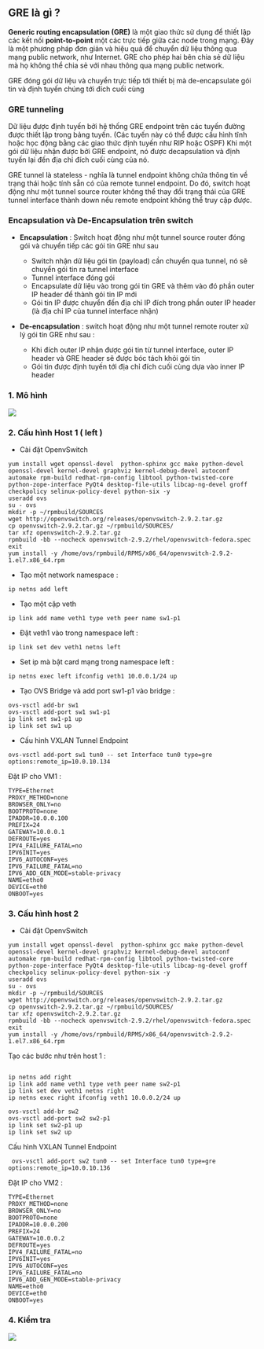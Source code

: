 ## GRE là gì ?

**Generic routing encapsulation (GRE)** là một giao thức sử dụng để thiết lập các kết nối **point-to-point** một các trực tiếp giữa các node trong mạng. Đây là một phương pháp đơn giản và hiệu quả để chuyển dữ liệu thông qua mạng public network, như Internet. GRE cho phép hai bên chia sẻ dữ liệu mà họ không thể chia sẻ với nhau thông qua mạng public network.

GRE đóng gói dữ liệu và chuyển trực tiếp tới thiết bị mà de-encapsulate gói tin và định tuyến chúng tới đích cuối cùng

### GRE tunneling

Dữ liệu được định tuyến bởi hệ thống GRE endpoint trên các tuyến đường được thiết lập trong bảng tuyến. (Các tuyến này có thể được cấu hình tĩnh hoặc học động bằng các giao thức định tuyến như RIP hoặc OSPF) Khi một gói dữ liệu nhận được bởi GRE endpoint, nó được decapsulation và định tuyến lại đến địa chỉ đích cuối cùng của nó.

GRE tunnel là stateless - nghĩa là tunnel endpoint không chứa thông tin về trạng thái hoặc tính sẵn có của remote tunnel endpoint. Do đó, switch hoạt động như một tunnel source router không thể thay đổi trạng thái của GRE tunnel interface thành down nếu remote endpoint không thể truy cập được.

### Encapsulation và De-Encapsulation trên switch

- **Encapsulation** : Switch hoạt động như một tunnel source router đóng gói và chuyển tiếp các gói tin GRE như sau

  - Switch nhận dữ liệu gói tin (payload) cần chuyển qua tunnel, nó sẽ chuyển gói tin ra tunnel interface
  - Tunnel interface đóng gói
  - Encapsulate dữ liệu vào trong gói tin GRE và thêm vào đó phần outer IP header để thành gói tin IP mới
  - Gói tin IP được chuyển đến địa chỉ IP đích trong phần outer IP header (là địa chỉ IP của tunnel interface nhận)
- **De-encapsulation** : switch hoạt động như một tunnel remote router xử lý gói tin GRE như sau :
  - Khi đích outer IP nhận được gói tin từ tunnel interface, outer IP header và GRE header sẽ được bóc tách khỏi gói tin
  - Gói tin được định tuyến tới địa chỉ đích cuối cùng dựa vào inner IP header

### 1. Mô hình 

<img src="https://github.com/vjnkvt/Images/blob/master/mohinhlabvxlan.png">

### 2. Cấu hình Host 1 ( left )

- Cài đặt OpenvSwitch

```
yum install wget openssl-devel  python-sphinx gcc make python-devel openssl-devel kernel-devel graphviz kernel-debug-devel autoconf automake rpm-build redhat-rpm-config libtool python-twisted-core python-zope-interface PyQt4 desktop-file-utils libcap-ng-devel groff checkpolicy selinux-policy-devel python-six -y 
useradd ovs
su - ovs
mkdir -p ~/rpmbuild/SOURCES
wget http://openvswitch.org/releases/openvswitch-2.9.2.tar.gz
cp openvswitch-2.9.2.tar.gz ~/rpmbuild/SOURCES/
tar xfz openvswitch-2.9.2.tar.gz
rpmbuild -bb --nocheck openvswitch-2.9.2/rhel/openvswitch-fedora.spec
exit
yum install -y /home/ovs/rpmbuild/RPMS/x86_64/openvswitch-2.9.2-1.el7.x86_64.rpm
```

- Tạo một network namespace :

``ip netns add left``

- Tạo một cặp veth

``ip link add name veth1 type veth peer name sw1-p1``

- Đặt veth1 vào trong namespace left :

``ip link set dev veth1 netns left``

- Set ip mà bật card mạng trong namespace left :

``ip netns exec left ifconfig veth1 10.0.0.1/24 up``

- Tạo OVS Bridge và add port sw1-p1 vào bridge :

```
ovs-vsctl add-br sw1
ovs-vsctl add-port sw1 sw1-p1
ip link set sw1-p1 up
ip link set sw1 up
```

- Cấu hình VXLAN Tunnel Endpoint

``ovs-vsctl add-port sw1 tun0 -- set Interface tun0 type=gre options:remote_ip=10.0.10.134``

Đặt IP cho VM1 : 

```
TYPE=Ethernet
PROXY_METHOD=none
BROWSER_ONLY=no
BOOTPROTO=none
IPADDR=10.0.0.100
PREFIX=24
GATEWAY=10.0.0.1
DEFROUTE=yes
IPV4_FAILURE_FATAL=no
IPV6INIT=yes
IPV6_AUTOCONF=yes
IPV6_FAILURE_FATAL=no
IPV6_ADD_GEN_MODE=stable-privacy
NAME=etho0
DEVICE=eth0
ONBOOT=yes
```

### 3. Cấu hình host 2 

- Cài đặt OpenvSwitch

```
yum install wget openssl-devel  python-sphinx gcc make python-devel openssl-devel kernel-devel graphviz kernel-debug-devel autoconf automake rpm-build redhat-rpm-config libtool python-twisted-core python-zope-interface PyQt4 desktop-file-utils libcap-ng-devel groff checkpolicy selinux-policy-devel python-six -y 
useradd ovs
su - ovs
mkdir -p ~/rpmbuild/SOURCES
wget http://openvswitch.org/releases/openvswitch-2.9.2.tar.gz
cp openvswitch-2.9.2.tar.gz ~/rpmbuild/SOURCES/
tar xfz openvswitch-2.9.2.tar.gz
rpmbuild -bb --nocheck openvswitch-2.9.2/rhel/openvswitch-fedora.spec
exit
yum install -y /home/ovs/rpmbuild/RPMS/x86_64/openvswitch-2.9.2-1.el7.x86_64.rpm
```

Tạo các bước như trên host 1 :

```

ip netns add right
ip link add name veth1 type veth peer name sw2-p1
ip link set dev veth1 netns right
ip netns exec right ifconfig veth1 10.0.0.2/24 up

ovs-vsctl add-br sw2
ovs-vsctl add-port sw2 sw2-p1
ip link set sw2-p1 up
ip link set sw2 up
```

Cấu hình  VXLAN Tunnel Endpoint

`` ovs-vsctl add-port sw2 tun0 -- set Interface tun0 type=gre options:remote_ip=10.0.10.136``

Đặt IP cho VM2 : 

```
TYPE=Ethernet
PROXY_METHOD=none
BROWSER_ONLY=no
BOOTPROTO=none
IPADDR=10.0.0.200
PREFIX=24
GATEWAY=10.0.0.2
DEFROUTE=yes
IPV4_FAILURE_FATAL=no
IPV6INIT=yes
IPV6_AUTOCONF=yes
IPV6_FAILURE_FATAL=no
IPV6_ADD_GEN_MODE=stable-privacy
NAME=etho0
DEVICE=eth0
ONBOOT=yes
```

### 4. Kiểm tra

<img src="https://github.com/vjnkvt/Images/blob/master/testvxlan.png">
